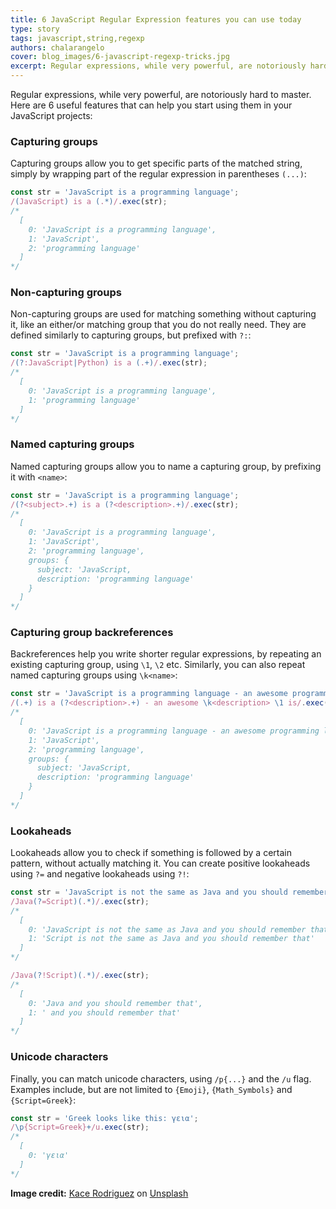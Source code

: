 ```yaml
---
title: 6 JavaScript Regular Expression features you can use today
type: story
tags: javascript,string,regexp
authors: chalarangelo
cover: blog_images/6-javascript-regexp-tricks.jpg
excerpt: Regular expressions, while very powerful, are notoriously hard to master. Start using them in your JavaScript code by understanding these 6 features.
---
```


Regular expressions, while very powerful, are notoriously hard to master. Here are 6 useful features that can help you start using them in your JavaScript projects:

### Capturing groups

Capturing groups allow you to get specific parts of the matched string, simply by wrapping part of the regular expression in parentheses `(...)`:

```js
const str = 'JavaScript is a programming language';
/(JavaScript) is a (.*)/.exec(str);
/*
  [
    0: 'JavaScript is a programming language',
    1: 'JavaScript',
    2: 'programming language'
  ]
*/
```

### Non-capturing groups

Non-capturing groups are used for matching something without capturing it, like an either/or matching group that you do not really need. They are defined similarly to capturing groups, but prefixed with `?:`:

```js
const str = 'JavaScript is a programming language';
/(?:JavaScript|Python) is a (.+)/.exec(str);
/*
  [
    0: 'JavaScript is a programming language',
    1: 'programming language'
  ]
*/
```

### Named capturing groups

Named capturing groups allow you to name a capturing group, by prefixing it with `<name>`:

```js
const str = 'JavaScript is a programming language';
/(?<subject>.+) is a (?<description>.+)/.exec(str);
/*
  [
    0: 'JavaScript is a programming language',
    1: 'JavaScript',
    2: 'programming language',
    groups: {
      subject: 'JavaScript,
      description: 'programming language'
    }
  ]
*/
```

### Capturing group backreferences

Backreferences help you write shorter regular expressions, by repeating an existing capturing group, using `\1`, `\2` etc. Similarly, you can also repeat named capturing groups using `\k<name>`:

```js
const str = 'JavaScript is a programming language - an awesome programming language JavaScript is';
/(.+) is a (?<description>.+) - an awesome \k<description> \1 is/.exec(str);
/*
  [
    0: 'JavaScript is a programming language - an awesome programming language JavaScript is',
    1: 'JavaScript',
    2: 'programming language',
    groups: {
      subject: 'JavaScript,
      description: 'programming language'
    }
  ]
*/
```

### Lookaheads

Lookaheads allow you to check if something is followed by a certain pattern, without actually matching it. You can create positive lookaheads using `?=` and negative lookaheads using `?!`:

```js
const str = 'JavaScript is not the same as Java and you should remember that';
/Java(?=Script)(.*)/.exec(str);
/*
  [
    0: 'JavaScript is not the same as Java and you should remember that',
    1: 'Script is not the same as Java and you should remember that'
  ]
*/

/Java(?!Script)(.*)/.exec(str);
/*
  [
    0: 'Java and you should remember that',
    1: ' and you should remember that'
  ]
*/
```

### Unicode characters

Finally, you can match unicode characters, using `/p{...}` and the `/u` flag. Examples include, but are not limited to `{Emoji}`, `{Math_Symbols}` and `{Script=Greek}`:

```js
const str = 'Greek looks like this: γεια';
/\p{Script=Greek}+/u.exec(str);
/*
  [
    0: 'γεια'
  ]
*/
```

**Image credit:** [Kace Rodriguez](https://unsplash.com/@kace?utm_source=unsplash&utm_medium=referral&utm_content=creditCopyText) on [Unsplash](https://unsplash.com?utm_source=unsplash&utm_medium=referral&utm_content=creditCopyText)
